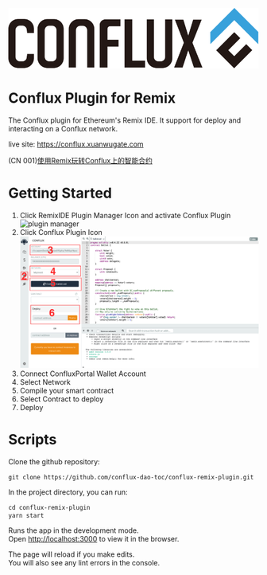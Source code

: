 ![Conflux](./public/banner.png)

# Conflux Plugin for Remix

The Conflux plugin for Ethereum's Remix IDE. It support for deploy and interacting on a Conflux network.

live site: https://conflux.xuanwugate.com

(CN 001)[使用Remix玩转Conflux上的智能合约](./conflux-guide.md)

# Getting Started
1. Click RemixIDE Plugin Manager Icon and activate Conflux Plugin
![plugin manager](./plugin-install-step.png)
2. Click Conflux Plugin Icon
![Conflux](./plugin2.png)
3. Connect ConfluxPortal Wallet Account
4. Select Network
5. Compile your smart contract
6. Select Contract to deploy
7. Deploy

# Scripts

Clone the github repository:
```
git clone https://github.com/conflux-dao-toc/conflux-remix-plugin.git
```
In the project directory, you can run:

```
cd conflux-remix-plugin
yarn start
```

Runs the app in the development mode.<br />
Open [http://localhost:3000](http://localhost:3000) to view it in the browser.

The page will reload if you make edits.<br />
You will also see any lint errors in the console.
